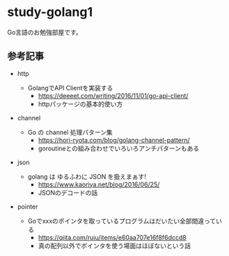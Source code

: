 # study-golang1

Go言語のお勉強部屋です。

## 参考記事

* http

  * GolangでAPI Clientを実装する
    * https://deeeet.com/writing/2016/11/01/go-api-client/
    * httpパッケージの基本的使い方

* channel
  * Go の channel 処理パターン集
    * https://hori-ryota.com/blog/golang-channel-pattern/
    * goroutineとの組み合わせでいろいろアンチパターンもある

* json
  * golang は ゆるふわに JSON を扱えまぁす!
    * https://www.kaoriya.net/blog/2016/06/25/
    * JSONのデコードの話

* pointer
  * Goでxxxのポインタを取っているプログラムはだいたい全部間違っている  
    * https://qiita.com/ruiu/items/e60aa707e16f8f6dccd8
    * 真の配列以外でポインタを使う場面はほぼないという話
